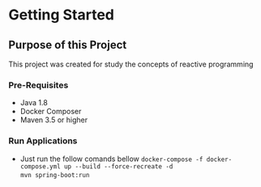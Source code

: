 # Getting Started

## Purpose of this Project

   This project was created for study the concepts of reactive programming

### Pre-Requisites
   * Java 1.8
   * Docker Composer
   * Maven 3.5 or higher

### Run Applications

   * Just run the follow comands bellow
   `docker-compose -f docker-compose.yml up --build --force-recreate -d`<br/>
    `mvn spring-boot:run`